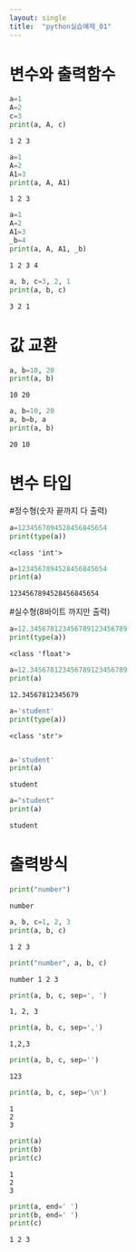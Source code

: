```yaml
---
layout: single
title:  "python실습예제_01"
---
```


# 변수와 출력함수


```python
a=1
A=2
c=3
print(a, A, c)
```

    1 2 3
    


```python
a=1
A=2
A1=3
print(a, A, A1)
```

    1 2 3
    


```python
a=1
A=2
A1=3
_b=4
print(a, A, A1, _b)
```

    1 2 3 4
    


```python
a, b, c=3, 2, 1
print(a, b, c)
```

    3 2 1
    

# 값 교환


```python
a, b=10, 20
print(a, b)
```

    10 20
    


```python
a, b=10, 20
a, b=b, a
print(a, b)
```

    20 10
    

# 변수 타입

#정수형(숫자 끝까지 다 출력)


```python
a=1234567894528456845654
print(type(a))
```

    <class 'int'>
    


```python
a=1234567894528456845654
print(a)
```

    1234567894528456845654
    

#실수형(8바이트 까지만 출력)


```python
a=12.345678123456789123456789
print(type(a))
```

    <class 'float'>
    


```python
a=12.345678123456789123456789
print(a)
```

    12.34567812345679
    


```python
a='student'
print(type(a))
```

    <class 'str'>
    


```python

```


```python
a='student'
print(a)
```

    student
    


```python
a="student"
print(a)
```

    student
    

# 출력방식


```python
print("number")
```

    number
    


```python
a, b, c=1, 2, 3
print(a, b, c)
```

    1 2 3
    


```python
print("number", a, b, c)
```

    number 1 2 3
    


```python
print(a, b, c, sep=', ')
```

    1, 2, 3
    


```python
print(a, b, c, sep=',')
```

    1,2,3
    


```python
print(a, b, c, sep='')
```

    123
    


```python
print(a, b, c, sep='\n')
```

    1
    2
    3
    


```python
print(a)
print(b)
print(c)
```

    1
    2
    3
    


```python
print(a, end=' ')
print(b, end=' ')
print(c)
```

    1 2 3
    
